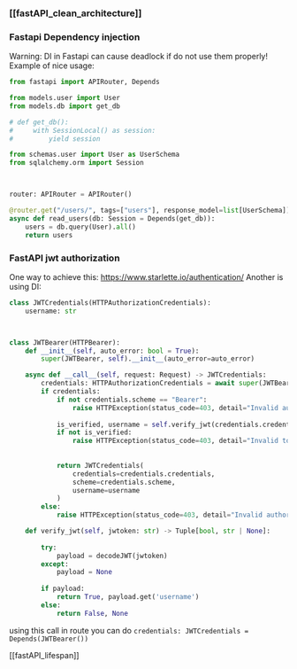 
### [[fastAPI_clean_architecture]]
### Fastapi Dependency injection
Warning: DI in Fastapi can cause deadlock if do not use them properly!
Example of nice usage:
```python 
from fastapi import APIRouter, Depends

from models.user import User
from models.db import get_db

# def get_db():
#     with SessionLocal() as session:
#         yield session

from schemas.user import User as UserSchema
from sqlalchemy.orm import Session



router: APIRouter = APIRouter()

@router.get("/users/", tags=["users"], response_model=list[UserSchema])
async def read_users(db: Session = Depends(get_db)):
    users = db.query(User).all()
    return users
```

### FastAPI jwt authorization
One way to achieve this:
https://www.starlette.io/authentication/
Another is using DI:
```python
class JWTCredentials(HTTPAuthorizationCredentials):
    username: str



class JWTBearer(HTTPBearer):
    def __init__(self, auto_error: bool = True):
        super(JWTBearer, self).__init__(auto_error=auto_error)

    async def __call__(self, request: Request) -> JWTCredentials:
        credentials: HTTPAuthorizationCredentials = await super(JWTBearer, self).__call__(request)
        if credentials:
            if not credentials.scheme == "Bearer":
                raise HTTPException(status_code=403, detail="Invalid authentication scheme.")
            
            is_verified, username = self.verify_jwt(credentials.credentials)
            if not is_verified:
                raise HTTPException(status_code=403, detail="Invalid token or expired token.")
            
            
            return JWTCredentials(
                credentials=credentials.credentials,
                scheme=credentials.scheme,
                username=username
            )
        else:
            raise HTTPException(status_code=403, detail="Invalid authorization code.")

    def verify_jwt(self, jwtoken: str) -> Tuple[bool, str | None]:
        
        try:
            payload = decodeJWT(jwtoken)
        except:
            payload = None
        
        if payload:
            return True, payload.get('username')
        else:
            return False, None

```
using this call in route you can do `credentials: JWTCredentials = Depends(JWTBearer())`


[[fastAPI_lifespan]]